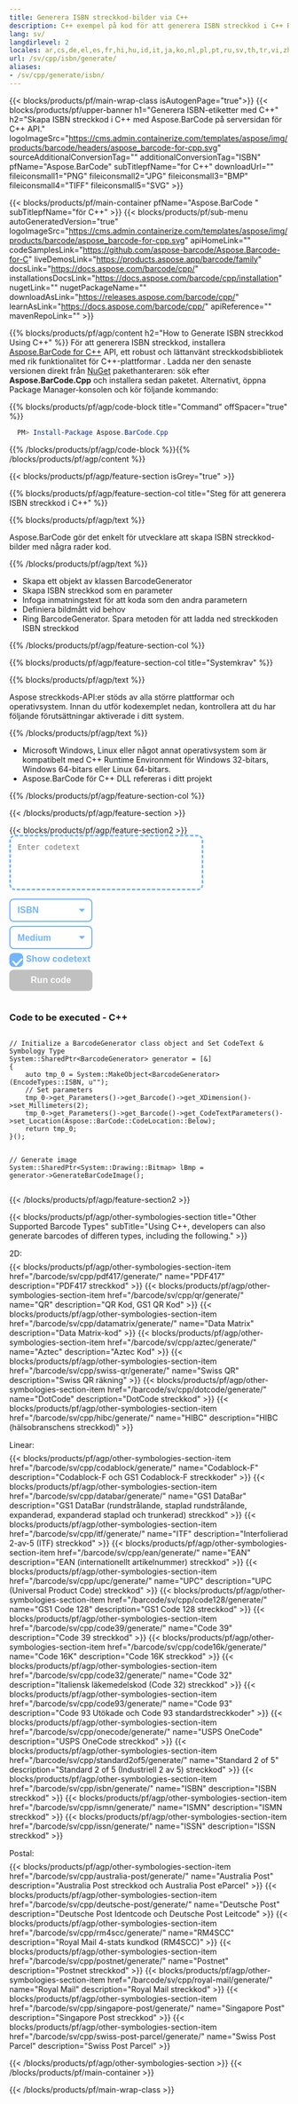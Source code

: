 ```yaml
---
title: Generera ISBN streckkod-bilder via C++
description: C++ exempel på kod för att generera ISBN streckkod i C++ Runtime Environment för Windows 32-bitars, Windows 64-bitars och Linux 64-bitars.
lang: sv/
langdirlevel: 2
locales: ar,cs,de,el,es,fr,hi,hu,id,it,ja,ko,nl,pl,pt,ru,sv,th,tr,vi,zh,zh-hant
url: /sv/cpp/isbn/generate/
aliases:
- /sv/cpp/generate/isbn/
---
```


{{< blocks/products/pf/main-wrap-class isAutogenPage="true">}}
{{< blocks/products/pf/upper-banner h1="Generera ISBN-etiketter med C++" h2="Skapa ISBN streckkod i C++ med Aspose.BarCode på serversidan för C++ API." logoImageSrc="https://cms.admin.containerize.com/templates/aspose/img/products/barcode/headers/aspose_barcode-for-cpp.svg" sourceAdditionalConversionTag="" additionalConversionTag="ISBN" pfName="Aspose.BarCode" subTitlepfName="for C++" downloadUrl="" fileiconsmall1="PNG" fileiconsmall2="JPG" fileiconsmall3="BMP" fileiconsmall4="TIFF" fileiconsmall5="SVG" >}}

{{< blocks/products/pf/main-container pfName="Aspose.BarCode " subTitlepfName="för C++" >}}
{{< blocks/products/pf/sub-menu autoGeneratedVersion="true" logoImageSrc="https://cms.admin.containerize.com/templates/aspose/img/products/barcode/aspose_barcode-for-cpp.svg" apiHomeLink="" codeSamplesLink="https://github.com/aspose-barcode/Aspose.Barcode-for-C" liveDemosLink="https://products.aspose.app/barcode/family" docsLink="https://docs.aspose.com/barcode/cpp/" installationsDocsLink="https://docs.aspose.com/barcode/cpp/installation" nugetLink="" nugetPackageName="" downloadAsLink="https://releases.aspose.com/barcode/cpp/" learnAsLink="https://docs.aspose.com/barcode/cpp/" apiReference="" mavenRepoLink="" >}}

{{% blocks/products/pf/agp/content h2="How to Generate ISBN streckkod Using C++" %}}
För att generera ISBN streckkod, installera [Aspose.BarCode for C++](https://products.aspose.com/barcode/cpp/) API, ett robust och lättanvänt streckkodsbibliotek med rik funktionalitet för C++-plattformar . Ladda ner den senaste versionen direkt från [NuGet](https://www.nuget.org/packages/aspose.barcode) pakethanteraren&colon; sök efter **Aspose.BarCode.Cpp** och installera sedan paketet. Alternativt, öppna Package Manager-konsolen och kör följande kommando:

{{% blocks/products/pf/agp/code-block title="Command" offSpacer="true" %}}

```ps1
  PM> Install-Package Aspose.BarCode.Cpp

```

{{% /blocks/products/pf/agp/code-block %}}{{% /blocks/products/pf/agp/content %}}

{{< blocks/products/pf/agp/feature-section isGrey="true" >}}

{{% blocks/products/pf/agp/feature-section-col title="Steg för att generera ISBN streckkod i C++" %}}

{{% blocks/products/pf/agp/text %}}

Aspose.BarCode gör det enkelt för utvecklare att skapa ISBN streckkod-bilder med några rader kod.

{{% /blocks/products/pf/agp/text %}}

<ul><li>Skapa ett objekt av klassen BarcodeGenerator</li><li>Skapa ISBN streckkod som en parameter</li><li>Infoga inmatningstext för att koda som den andra parametern</li><li>Definiera bildmått vid behov</li><li>Ring BarcodeGenerator. Spara metoden för att ladda ned streckkoden ISBN streckkod</li></ul>

{{% /blocks/products/pf/agp/feature-section-col %}}

{{% blocks/products/pf/agp/feature-section-col title="Systemkrav" %}}

{{% blocks/products/pf/agp/text %}}

Aspose streckkods-API:er stöds av alla större plattformar och operativsystem. Innan du utför kodexemplet nedan, kontrollera att du har följande förutsättningar aktiverade i ditt system.

{{% /blocks/products/pf/agp/text %}}

<ul><li>Microsoft Windows, Linux eller något annat operativsystem som är kompatibelt med C++ Runtime Environment för Windows 32-bitars, Windows 64-bitars eller Linux 64-bitars.</li><li>Aspose.BarCode för C++ DLL refereras i ditt projekt</li></ul>

{{% /blocks/products/pf/agp/feature-section-col %}}

{{< /blocks/products/pf/agp/feature-section >}}

<div class="container-fluid features-section bg-gray">
    <div class="row">
        <div class="container">
            <div class="col-lg-12">
            {{< blocks/products/pf/agp/feature-section2 >}}
<!-- BEGIN LCS -->
<div class="barcode-gen-lcs" style="width: 100%;">
    <style>
        .barcode-gen-lcs {
            width: 100%;
            box-sizing: border-box;
        }
        .barcode-gen-lcs-controls {
            display: flex;
            flex-wrap: wrap;
        }
        .barcode-gen-lcs-codetext {
            display: flex;
            flex-direction: column;
            align-items: center;
            min-width: 350px;
            box-sizing: border-box;
            margin: 0 15px 15px 0;
            padding: 10px;
            border: dashed 3px #73b5fb;
            border-radius: 10px;
            background-color: #ffffff;
            min-height: 100px;
        }
        .barcode-gen-lcs-codetext textarea {
            border-width: 0;
            width: 100%;
            height: 100%;
            resize: none;
        }
        .barcode-gen-lcs-codetext-preload {
            display: none;
        }
        .barcode-gen-lcs-codetext svg {
            width: 48px;
            margin-bottom: 5px;
            filter: invert(70%) sepia(12%) saturate(3506%) hue-rotate(183deg) brightness(101%) contrast(97%);
        }
        .barcode-gen-lcs-codetext span {
            font-size: 18px;
            text-align: center;
        }
        .barcode-gen-lcs-filename {
            display: none;
        }
        .barcode-gen-lcs-filename span {
            font-style: italic;
        }
        .barcode-gen-lcs-mods {
            display: flex;
            flex-direction: column;
            margin-bottom: 15px;
        }
        .barcode-gen-lcs-mods select {
			margin-bottom: 7px;
			padding: .6em 1.4em .5em .8em;
			border:  solid 2px #73b5fb;
			border-radius: .5em;
			line-height: 1.3;
			font-family: arial,sans-serif,-apple-system,BlinkMacSystemFont,segoe ui,Roboto,helvetica neue,apple color emoji,segoe ui emoji,segoe ui symbol;
			font-size: 16px;
			font-weight: 700;
			color: #73b5fb;
			-moz-appearance: none;
			-webkit-appearance: none;
			appearance: none;
			background-color: #ffffff;
			background-image: url('data:image/svg+xml;charset=US-ASCII,%3Csvg%20xmlns%3D%22http%3A%2F%2Fwww.w3.org%2F2000%2Fsvg%22%20width%3D%22292.4%22%20height%3D%22292.4%22%3E%3Cpath%20fill%3D%22%2373b5fb%22%20d%3D%22M287%2069.4a17.6%2017.6%200%200%200-13-5.4H18.4c-5%200-9.3%201.8-12.9%205.4A17.6%2017.6%200%200%200%200%2082.2c0%205%201.8%209.3%205.4%2012.9l128%20127.9c3.6%203.6%207.8%205.4%2012.8%205.4s9.2-1.8%2012.8-5.4L287%2095c3.5-3.5%205.4-7.8%205.4-12.8%200-5-1.9-9.2-5.5-12.8z%22%2F%3E%3C%2Fsvg%3E');
			background-repeat: no-repeat, repeat;
			background-position: right .7em top 50%, 0 0;
			background-size: .65em auto, 100%;
		}
		.barcode-gen-lcs-mods select::-ms-expand {
			display: none;
		}
		.barcode-gen-lcs-mods select:hover, .barcode-gen-lcs-mods select:focus {
			border-color: #1a89d0;
			color: #1a89d0;
			background-image: url('data:image/svg+xml;charset=US-ASCII,%3Csvg%20xmlns%3D%22http%3A%2F%2Fwww.w3.org%2F2000%2Fsvg%22%20width%3D%22292.4%22%20height%3D%22292.4%22%3E%3Cpath%20fill%3D%22%231a89d0%22%20d%3D%22M287%2069.4a17.6%2017.6%200%200%200-13-5.4H18.4c-5%200-9.3%201.8-12.9%205.4A17.6%2017.6%200%200%200%200%2082.2c0%205%201.8%209.3%205.4%2012.9l128%20127.9c3.6%203.6%207.8%205.4%2012.8%205.4s9.2-1.8%2012.8-5.4L287%2095c3.5-3.5%205.4-7.8%205.4-12.8%200-5-1.9-9.2-5.5-12.8z%22%2F%3E%3C%2Fsvg%3E');
		}
		.barcode-gen-lcs-mods select:focus {
			outline: none;
		}
		*[dir="rtl"] .barcode-gen-lcs-mods select, :root:lang(ar) .barcode-gen-lcs-mods select, :root:lang(iw) .barcode-gen-lcs-mods select {
			background-position: left .7em top 50%, 0 0;
			padding: .6em .8em .5em 1.4em;
		}
		.barcode-gen-lcs-mods select option {
			font-weight: normal;
			color: #4c4c4c;
		}
        .barcode-gen-lcs-mods > * {
            min-width: 150px;
            box-sizing: border-box;
        }
        .barcode-gen-lcs-mods input {
            padding: 0.6em .6em;
            border: none;
            border-radius: .5em;
            box-shadow: inset 0 1px rgb(255 255 255 / 15%), 0 1px 1px rgb(0 0 0 / 8%);
            font-family: arial,sans-serif,-apple-system,BlinkMacSystemFont,segoe ui,Roboto,helvetica neue,apple color emoji,segoe ui emoji,segoe ui symbol;
            font-size: 16px;
            font-weight: 700;
            color: #ffffff;
            background-color: #1a89d0;
        }
        .barcode-gen-lcs-mods input:hover {
            background-color: #3071a9;
            transition: all .3s ease;
            transition-property: all;
            transition-duration: 0.3s;
            transition-timing-function: ease;
            transition-delay: 0s;
        }
        .barcode-gen-lcs-disabled {
            background-color: silver !important;
        }
        .barcode-gen-lcs-disclaimer {
            font-size: 12px !important;
        }
        .barcode-gen-lcs-result {
            width: 100%;
            height: 100%;
            top: 0;
            position: absolute;
            display: none;
            z-index: 9998;
            -webkit-transition: opacity 400ms ease-in;
            -moz-transition: opacity 400ms ease-in;
            transition: opacity 400ms ease-in;
        }
        .barcode-gen-lcs-result > div {
            position: relative;
            margin: 0 auto;
            top: 25%;
            padding: 5px 20px 13px 20px;
            border-radius: 10px;
            box-shadow: 20px 20px 7px rgba(88,88,88,0.8);
            background: #ffffff;
            pointer-events: auto;
        }
        .barcode-gen-lcs-result header {
            position: relative;
            display: flex;
            justify-content: space-between;
            align-items: center;
            padding:  5px 0 10px 0;
            border-bottom: dotted 1px #1a89d0;
        }
        .barcode-gen-lcs-result header span {
            font-size: 18px;
            font-weight: 700;
        }
        .barcode-gen-lcs-result header i {
            cursor: pointer;
            color: #1a89d0;
            font-size: 24px !important;
        }
        .barcode-gen-lcs-result header i:hover {
            color: #3071a9;
        }
        .barcode-gen-lcs-result article {
            max-height: 500px;
            overflow: auto;
            margin: 25px 0 15px 0;
            display: flex;
            flex-direction: row;
            justify-content: center;
        }
        .generationResult_row {
            margin-left: 20px;
        }
        .custom-checkbox {
            display: block;
            position: relative;
            padding-left: 30px;
            margin-bottom: 10px;
            cursor: pointer;
            font-size: 16px;
            font-weight: 700;
            color: #73b5fb;
            -webkit-user-select: none;
            -moz-user-select: none;
            -ms-user-select: none;
            user-select: none;
        }
        .custom-checkbox input {
            position: absolute;
            opacity: 0;
            cursor: pointer;
            height: 0;
            width: 0;
        }
        .checkmark {
            position: absolute;
            top: 0;
            left: 0;
            height: 25px;
            width: 25px;
            background-color: #eee;
            border-radius: 0.5em;
        }
        .custom-checkbox:hover input ~ .checkmark {
            background-color: #ccc;
        }
        .custom-checkbox input:checked ~ .checkmark {
            background-color: #73b5fb;
        }
        .checkmark:after {
            content: "";
            position: absolute;
            display: none;
        }
        .custom-checkbox input:checked ~ .checkmark:after {
            display: block;
        }
        .custom-checkbox .checkmark:after {
            left: 9px;
            top: 5px;
            width: 8px;
            height: 14px;
            border: solid white;
            border-width: 0 3px 3px 0;
            -webkit-transform: rotate(45deg);
            -ms-transform: rotate(45deg);
            transform: rotate(45deg);
        }
    </style>
    <div class="barcode-gen-lcs-controls">
        <div class="barcode-gen-lcs-codetext">
            <textarea placeholder="Enter codetext" onkeyup="enableGenerateBtn()"></textarea>
            <svg class="barcode-gen-lcs-codetext-preload" xmlns="http://www.w3.org/2000/svg" xmlns:xlink="http://www.w3.org/1999/xlink" viewBox="0 0 100 100"><g transform="translate(89,50)"><g transform="rotate(0)"><circle cx="0" cy="0" r="5" fill="#29c26a" fill-opacity="1"><animateTransform attributeName="transform" type="scale" begin="-0.8888888888888888s" values="2 2;1 1" keyTimes="0;1" dur="1s" repeatCount="indefinite"></animateTransform><animate attributeName="fill-opacity" keyTimes="0;1" dur="1s" repeatCount="indefinite" values="1;0" begin="-0.8888888888888888s"></animate></circle></g></g><g transform="translate(79.87573328164014,75.06871677777502)"><g transform="rotate(40)"><circle cx="0" cy="0" r="5" fill="#29c26a" fill-opacity="0.8888888888888888"><animateTransform attributeName="transform" type="scale" begin="-0.7777777777777778s" values="2 2;1 1" keyTimes="0;1" dur="1s" repeatCount="indefinite"></animateTransform><animate attributeName="fill-opacity" keyTimes="0;1" dur="1s" repeatCount="indefinite" values="1;0" begin="-0.7777777777777778s"></animate></circle></g></g><g transform="translate(56.772278929010284,88.40750236747611)"><g transform="rotate(80)"><circle cx="0" cy="0" r="5" fill="#29c26a" fill-opacity="0.7777777777777778"><animateTransform attributeName="transform" type="scale" begin="-0.6666666666666666s" values="2 2;1 1" keyTimes="0;1" dur="1s" repeatCount="indefinite"></animateTransform><animate attributeName="fill-opacity" keyTimes="0;1" dur="1s" repeatCount="indefinite" values="1;0" begin="-0.6666666666666666s"></animate></circle></g></g><g transform="translate(30.500000000000007,83.77499074759311)"><g transform="rotate(119.99999999999999)"><circle cx="0" cy="0" r="5" fill="#29c26a" fill-opacity="0.6666666666666666"><animateTransform attributeName="transform" type="scale" begin="-0.5555555555555556s" values="2 2;1 1" keyTimes="0;1" dur="1s" repeatCount="indefinite"></animateTransform><animate attributeName="fill-opacity" keyTimes="0;1" dur="1s" repeatCount="indefinite" values="1;0" begin="-0.5555555555555556s"></animate></circle></g></g><g transform="translate(13.351987789349579,63.33878558970109)"><g transform="rotate(160)"><circle cx="0" cy="0" r="5" fill="#29c26a" fill-opacity="0.5555555555555556"><animateTransform attributeName="transform" type="scale" begin="-0.4444444444444444s" values="2 2;1 1" keyTimes="0;1" dur="1s" repeatCount="indefinite"></animateTransform><animate attributeName="fill-opacity" keyTimes="0;1" dur="1s" repeatCount="indefinite" values="1;0" begin="-0.4444444444444444s"></animate></circle></g></g><g transform="translate(13.351987789349572,36.661214410298925)"><g transform="rotate(200)"><circle cx="0" cy="0" r="5" fill="#29c26a" fill-opacity="0.4444444444444444"><animateTransform attributeName="transform" type="scale" begin="-0.3333333333333333s" values="2 2;1 1" keyTimes="0;1" dur="1s" repeatCount="indefinite"></animateTransform><animate attributeName="fill-opacity" keyTimes="0;1" dur="1s" repeatCount="indefinite" values="1;0" begin="-0.3333333333333333s"></animate></circle></g></g><g transform="translate(30.499999999999982,16.2250092524069)"><g transform="rotate(239.99999999999997)"><circle cx="0" cy="0" r="5" fill="#29c26a" fill-opacity="0.3333333333333333"><animateTransform attributeName="transform" type="scale" begin="-0.2222222222222222s" values="2 2;1 1" keyTimes="0;1" dur="1s" repeatCount="indefinite"></animateTransform><animate attributeName="fill-opacity" keyTimes="0;1" dur="1s" repeatCount="indefinite" values="1;0" begin="-0.2222222222222222s"></animate></circle></g></g><g transform="translate(56.77227892901027,11.59249763252388)"><g transform="rotate(280)"><circle cx="0" cy="0" r="5" fill="#29c26a" fill-opacity="0.2222222222222222"><animateTransform attributeName="transform" type="scale" begin="-0.1111111111111111s" values="2 2;1 1" keyTimes="0;1" dur="1s" repeatCount="indefinite"></animateTransform><animate attributeName="fill-opacity" keyTimes="0;1" dur="1s" repeatCount="indefinite" values="1;0" begin="-0.1111111111111111s"></animate></circle></g></g><g transform="translate(79.87573328164014,24.931283222224955)"><g transform="rotate(320)"><circle cx="0" cy="0" r="5" fill="#29c26a" fill-opacity="0.1111111111111111"><animateTransform attributeName="transform" type="scale" begin="0s" values="2 2;1 1" keyTimes="0;1" dur="1s" repeatCount="indefinite"></animateTransform><animate attributeName="fill-opacity" keyTimes="0;1" dur="1s" repeatCount="indefinite" values="1;0" begin="0s"></animate></circle></g></g><!-- [ldio] generated by https://loading.io/ --></svg>
        </div>
        <div class="barcode-gen-lcs-mods">
            <select onchange="selectGenType(this)" class="barcode-gen-lcs-type">
                <option value="ISBN">ISBN</option>
            </select>
            <select onchange="selectGenSize(this)" class="barcode-gen-lcs-size">
                <option value="1">Small</option>
                <option value="2" selected>Medium</option>
                <option value="3">Large</option>
            </select>
            <label class="custom-checkbox" onclick="selectCodetextPosition(this)">Show codetext
                <input type="checkbox" class="barcode-gen-lcs-textloc" checked="checked">
                <span class="checkmark"></span>
            </label>
            <input id="generate-button" type="button" value="Run code" class="barcode-gen-lcs-disabled" onclick="generateBarcodeAsync()" />
        </div>
    </div>
<div id="code" class="codeblock"><h3>Code to be executed - C++</h3><pre>
<code class='cpp hljs'>
<span class="hljs-comment">// Initialize a BarcodeGenerator class object and Set CodeText &amp; Symbology Type</span>
System::SharedPtr&lt;BarcodeGenerator&gt; generator = [&amp;]
{
    <span class="hljs-keyword">auto</span> tmp_0 = System::<span class="hljs-built_in">MakeObject</span>&lt;BarcodeGenerator&gt;(EncodeTypes::<span class="barcode-gen-lcs-type-param">ISBN</span>, <span class="hljs-string">u&quot;<span class="hljs-string barcode-gen-lcs-codetext-param"></span>&quot;</span>);
    <span class="hljs-comment">// Set parameters</span>
    tmp_0-&gt;<span class="hljs-built_in">get_Parameters</span>()-&gt;<span class="hljs-built_in">get_Barcode</span>()-&gt;<span class="hljs-built_in">get_XDimension</span>()-&gt;<span class="hljs-built_in">set_Millimeters</span>(<span class="hljs-number barcode-gen-lcs-codesize-param">2</span>);
    tmp_0-&gt;<span class="hljs-built_in">get_Parameters</span>()-&gt;<span class="hljs-built_in">get_Barcode</span>()-&gt;<span class="hljs-built_in">get_CodeTextParameters</span>()-&gt;<span class="hljs-built_in">set_Location</span>(Aspose::BarCode::CodeLocation::<span class="barcode-gen-lcs-codelocation-param">Below</span>);
    <span class="hljs-keyword">return</span> tmp_0;
}();

<span class="hljs-comment">// Generate image</span>
System::SharedPtr&lt;System::Drawing::Bitmap&gt; lBmp = generator-&gt;<span class="hljs-built_in">GenerateBarCodeImage</span>();
</code></pre></div>
    <div class="barcode-gen-lcs-result" onclick="BarcodeGenLcsCurtainClick(this)">
        <div>
            <header>
                <span>Generation result</span>
                <i class="fa fa-times" onclick="BarcodeGenLcsCloseResult(this);"></i>
            </header>
            <article><div><img id="generatedImage" style="min-width: 350px; max-width: 450px;"></img></div><div id="generationResult"></div></article>
        </div>
    </div>
    <script>
        function selectCodetextPosition(obj)
        {
            var locPosition = "None";
            if ($(obj).find(".barcode-gen-lcs-textloc").prop('checked')) {
                locPosition = "Below";
            }
            $(obj).closest(".barcode-gen-lcs").find(".barcode-gen-lcs-codelocation-param").text(locPosition);
        }
        function selectGenSize(obj)
        {
            $(obj).closest(".barcode-gen-lcs").find(".barcode-gen-lcs-codesize-param").text(obj.value);
        }
        function selectGenType(obj)
        {
            $(obj).closest(".barcode-gen-lcs").find(".barcode-gen-lcs-type-param").text(obj.value);
        }
        async function postBarcodeGenerate() {
            let button = $("#generate-button");
            let barcodetype = button.closest(".barcode-gen-lcs-controls").find(".barcode-gen-lcs-type").val();
            let filesize = button.closest(".barcode-gen-lcs-controls").find(".barcode-gen-lcs-size").val();
            let showCodeText = button.closest(".barcode-gen-lcs-controls").find(".barcode-gen-lcs-textloc").prop('checked');
            let codetext = button.closest(".barcode-gen-lcs-controls").find("textarea").val();
			var data = {
				barcodetype: barcodetype,
				content: codetext,
				filetype: "svg",
				showCodeText: showCodeText,
                filesize: filesize
			}
			showStateGenerating();
			var started = Date.now();
			$.ajax({
				type: 'POST',
				data: data,
				url: "https://api.products.aspose.app/barcode/generate/generatebarcode?culture=en"
			}).done(function (res) {
				if (res.success) {
					showGenerationResult(res.imgBase64);
				}
                else {
					showError(res.errorMsg);
				}
			}).fail(function (jqXHR, textStatus, errorThrown) {
				showError(textStatus)
			}).always(function() {
				cancelAsyncGenerationProcess();
			});
        };
        function makeErrorMessage(xhr) {
            let message = null;
            if (xhr.status == 0) {
                message = `Connection error: ${xhr.statusText}`;
            } else {
                message = `${xhr.statusText} ${xhr.status}: ${xhr.responseText}`;
            }
            return message;
        }
        async function generateBarcodeAsync() {
            let button = $("#generate-button");
            if(button.hasClass("barcode-gen-lcs-disabled")) return false;
            postBarcodeGenerate()
        }
        function enableGenerateBtn() {
            let button = $("#generate-button");
            button.removeClass("barcode-gen-lcs-disabled");
            let preloader = button.closest(".barcode-gen-lcs-controls").find(".barcode-gen-lcs-codetext-preload");
            preloader.hide();
            let textarea = button.closest(".barcode-gen-lcs-controls").find("textarea");
            textarea.disabled = false;
            textarea.closest(".barcode-gen-lcs").find(".barcode-gen-lcs-codetext-param").text(textarea.val());
        }
        function showStateGenerating() {
            let button = $("#generate-button");
            let preloader = button.closest(".barcode-gen-lcs-controls").find(".barcode-gen-lcs-codetext-preload");
            let textarea = button.closest(".barcode-gen-lcs-controls").find("textarea");
            preloader.show();
            textarea.disabled = true;
            $("#generationResult").html('');
            button.addClass("barcode-gen-lcs-disabled");
        }
        function showError(errorText) {
            let button = $("#generate-button");
            let resultDialog = button.closest(".barcode-gen-lcs").find(".barcode-gen-lcs-result");
            resultDialog.find("#generationResult").text(errorText);
            resultDialog.slideDown(200);
        }
        function showGenerationResult(imgBase64) {
            let button = $("#generate-button");
            let resultDialog = button.closest(".barcode-gen-lcs").find(".barcode-gen-lcs-result");
            resultDialog.find("#generatedImage").attr('src', 'data:image/svg+xml;base64,' + imgBase64);
            resultDialog.slideDown(200);
        }
        function cancelAsyncGenerationProcess() {
            enableGenerateBtn();
        }
        function BarcodeGenLcsCurtainClick(obj)
        {
            if($(event.target).is(".barcode-gen-lcs-result")) $(obj).hide();
        }
        function BarcodeGenLcsCloseResult(obj)
        {
            $(obj).closest(".barcode-gen-lcs-result").slideUp(200);
        }
    </script>
</div>
<!-- END LCS -->
{{< /blocks/products/pf/agp/feature-section2 >}}
            </div>
        </div>
    </div>
</div>

{{< blocks/products/pf/agp/other-symbologies-section title="Other Supported Barcode Types" subTitle="Using C++, developers can also generate barcodes of differen types, including the following." >}}

<p class="tl d-block" style="margin: 15px 0 7px 0 !important;">2D:</p>
<div class="row other-converters">
{{< blocks/products/pf/agp/other-symbologies-section-item href="/barcode/sv/cpp/pdf417/generate/" name="PDF417" description="PDF417 streckkod" >}}
{{< blocks/products/pf/agp/other-symbologies-section-item href="/barcode/sv/cpp/qr/generate/" name="QR" description="QR Kod, GS1 QR Kod" >}}
{{< blocks/products/pf/agp/other-symbologies-section-item href="/barcode/sv/cpp/datamatrix/generate/" name="Data Matrix" description="Data Matrix-kod" >}}
{{< blocks/products/pf/agp/other-symbologies-section-item href="/barcode/sv/cpp/aztec/generate/" name="Aztec" description="Aztec Kod" >}}
{{< blocks/products/pf/agp/other-symbologies-section-item href="/barcode/sv/cpp/swiss-qr/generate/" name="Swiss QR" description="Swiss QR räkning" >}}
{{< blocks/products/pf/agp/other-symbologies-section-item href="/barcode/sv/cpp/dotcode/generate/" name="DotCode" description="DotCode streckkod" >}}
{{< blocks/products/pf/agp/other-symbologies-section-item href="/barcode/sv/cpp/hibc/generate/" name="HIBC" description="HIBC (hälsobranschens streckkod)" >}}
</div>
<p class="tl d-block" style="margin: 15px 0 7px 0 !important;">Linear:</p>
<div class="row other-converters">
{{< blocks/products/pf/agp/other-symbologies-section-item href="/barcode/sv/cpp/codablock/generate/" name="Codablock-F" description="Codablock-F och GS1 Codablock-F streckkoder" >}}
{{< blocks/products/pf/agp/other-symbologies-section-item href="/barcode/sv/cpp/databar/generate/" name="GS1 DataBar" description="GS1 DataBar (rundstrålande, staplad rundstrålande, expanderad, expanderad staplad och trunkerad) streckkod" >}}
{{< blocks/products/pf/agp/other-symbologies-section-item href="/barcode/sv/cpp/itf/generate/" name="ITF" description="Interfolierad 2-av-5 (ITF) streckkod" >}}
{{< blocks/products/pf/agp/other-symbologies-section-item href="/barcode/sv/cpp/ean/generate/" name="EAN" description="EAN (internationellt artikelnummer) streckkod" >}}
{{< blocks/products/pf/agp/other-symbologies-section-item href="/barcode/sv/cpp/upc/generate/" name="UPC" description="UPC (Universal Product Code) streckkod" >}}
{{< blocks/products/pf/agp/other-symbologies-section-item href="/barcode/sv/cpp/code128/generate/" name="GS1 Code 128" description="GS1 Code 128 streckkod" >}}
{{< blocks/products/pf/agp/other-symbologies-section-item href="/barcode/sv/cpp/code39/generate/" name="Code 39" description="Code 39 streckkod" >}}
{{< blocks/products/pf/agp/other-symbologies-section-item href="/barcode/sv/cpp/code16k/generate/" name="Code 16K" description="Code 16K streckkod" >}}
{{< blocks/products/pf/agp/other-symbologies-section-item href="/barcode/sv/cpp/code32/generate/" name="Code 32" description="Italiensk läkemedelskod (Code 32) streckkod" >}}
{{< blocks/products/pf/agp/other-symbologies-section-item href="/barcode/sv/cpp/code93/generate/" name="Code 93" description="Code 93 Utökade och Code 93 standardstreckkoder" >}}
{{< blocks/products/pf/agp/other-symbologies-section-item href="/barcode/sv/cpp/onecode/generate/" name="USPS OneCode" description="USPS OneCode streckkod" >}}
{{< blocks/products/pf/agp/other-symbologies-section-item href="/barcode/sv/cpp/standard2of5/generate/" name="Standard 2 of 5" description="Standard 2 of 5 (Industriell 2 av 5) streckkod" >}}
{{< blocks/products/pf/agp/other-symbologies-section-item href="/barcode/sv/cpp/isbn/generate/" name="ISBN" description="ISBN streckkod" >}}
{{< blocks/products/pf/agp/other-symbologies-section-item href="/barcode/sv/cpp/ismn/generate/" name="ISMN" description="ISMN streckkod" >}}
{{< blocks/products/pf/agp/other-symbologies-section-item href="/barcode/sv/cpp/issn/generate/" name="ISSN" description="ISSN streckkod" >}}
</div>
<p class="tl d-block" style="margin: 15px 0 7px 0 !important;">Postal:</p>
<div class="row other-converters">
{{< blocks/products/pf/agp/other-symbologies-section-item href="/barcode/sv/cpp/australia-post/generate/" name="Australia Post" description="Australia Post streckkod och Australia Post eParcel" >}}
{{< blocks/products/pf/agp/other-symbologies-section-item href="/barcode/sv/cpp/deutsche-post/generate/" name="Deutsche Post" description="Deutsche Post Identcode och Deutsche Post Leitcode" >}}
{{< blocks/products/pf/agp/other-symbologies-section-item href="/barcode/sv/cpp/rm4scc/generate/" name="RM4SCC" description="Royal Mail 4-stats kundkod (RM4SCC)" >}}
{{< blocks/products/pf/agp/other-symbologies-section-item href="/barcode/sv/cpp/postnet/generate/" name="Postnet" description="Postnet streckkod" >}}
{{< blocks/products/pf/agp/other-symbologies-section-item href="/barcode/sv/cpp/royal-mail/generate/" name="Royal Mail" description="Royal Mail streckkod" >}}
{{< blocks/products/pf/agp/other-symbologies-section-item href="/barcode/sv/cpp/singapore-post/generate/" name="Singapore Post" description="Singapore Post streckkod" >}}
{{< blocks/products/pf/agp/other-symbologies-section-item href="/barcode/sv/cpp/swiss-post-parcel/generate/" name="Swiss Post Parcel" description="Swiss Post Parcel" >}}
</div>

{{< /blocks/products/pf/agp/other-symbologies-section >}}
{{< /blocks/products/pf/main-container >}}

{{< /blocks/products/pf/main-wrap-class >}}
